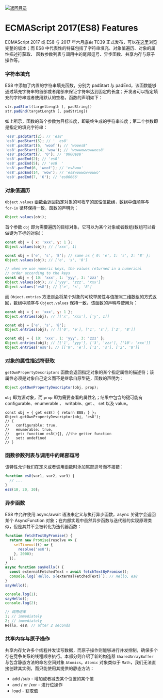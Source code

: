 [![返回目录](https://i.postimg.cc/JzFTMvjF/image.png)](https://github.com/wx-chevalier/Awesome-CheatSheets)

# ECMAScript 2017(ES8) Features

ECMAScript 2017 或 ES8 与 2017 年六月底由 TC39 正式发布，可以在[这里](https://www.ecma-international.org/ecma-262/8.0/index.html)浏览完整的版本；而 ES8 中代表性的特征包括了字符串填充、对象值遍历、对象的属性描述符获取、 函数参数列表与调用中的尾部逗号、异步函数、共享内存与原子操作等。

### 字符串填充

ES8 中添加了内置的字符串填充函数，分别为 padStart 与 padEnd，该函数能够通过填充字符串的首部或者尾部来保证字符串达到固定的长度；开发者可以指定填充的字符串或者使用默认的空格，函数的声明如下：

```js
str.padStart(targetLength [, padString])
str.padEnd(targetLength [, padString])
```

如上所示，函数的首个参数为目标长度，即最终生成的字符串长度；第二个参数即是指定的填充字符串：

```js
'es8'.padStart(2); // 'es8'
'es8'.padStart(5); // '  es8'
'es8'.padStart(6, 'woof'); // 'wooes8'
'es8'.padStart(14, 'wow'); // 'wowwowwowwoes8'
'es8'.padStart(7, '0'); // '0000es8'
'es8'.padEnd(2); // 'es8'
'es8'.padEnd(5); // 'es8  '
'es8'.padEnd(6, 'woof'); // 'es8woo'
'es8'.padEnd(14, 'wow'); // 'es8wowwowwowwo'
'es8'.padEnd(7, '6'); // 'es86666'
```

### 对象值遍历

`Object.values` 函数会返回指定对象的可枚举的属性值数组，数组中值顺序与 `for-in` 循环保持一致，函数的声明为：

```js
Object.values(obj);
```

首个参数 `obj` 即为需要遍历的目标对象，它可以为某个对象或者数组(数组可以看做键为下标的对象)：

```js
const obj = { x: 'xxx', y: 1 };
Object.values(obj); // ['xxx', 1]

const obj = ['e', 's', '8']; // same as { 0: 'e', 1: 's', 2: '8' };
Object.values(obj); // ['e', 's', '8']

// when we use numeric keys, the values returned in a numerical
// order according to the keys
const obj = { 10: 'xxx', 1: 'yyy', 3: 'zzz' };
Object.values(obj); // ['yyy', 'zzz', 'xxx']
Object.values('es8'); // ['e', 's', '8']
```

而 `Object.entries` 方法则会将某个对象的可枚举属性与值按照二维数组的方式返回，数组中顺序与 `Object.values` 保持一致，该函数的声明与使用为：

```js
const obj = { x: 'xxx', y: 1 };
Object.entries(obj); // [['x', 'xxx'], ['y', 1]]

const obj = ['e', 's', '8'];
Object.entries(obj); // [['0', 'e'], ['1', 's'], ['2', '8']]

const obj = { 10: 'xxx', 1: 'yyy', 3: 'zzz' };
Object.entries(obj); // [['1', 'yyy'], ['3', 'zzz'], ['10': 'xxx']]
Object.entries('es8'); // [['0', 'e'], ['1', 's'], ['2', '8']]
```

### 对象的属性描述符获取

`getOwnPropertyDescriptors` 函数会返回指定对象的某个指定属性的描述符；该属性必须是对象自己定义而不是继承自原型链，函数的声明为：

```js
Object.getOwnPropertyDescriptor(obj, prop);
```

`obj` 即为源对象，而 `prop` 即为需要查看的属性名；结果中包含的键可能有 configurable、enumerable 、 writable、get 、 set 以及 value。

```
const obj = { get es8() { return 888; } };
Object.getOwnPropertyDescriptor(obj, 'es8');
// {
//   configurable: true,
//   enumerable: true,
//   get: function es8(){}, //the getter function
//   set: undefined
// }
```

### 函数参数列表与调用中的尾部逗号

该特性允许我们在定义或者调用函数时添加尾部逗号而不报错：

```js
function es8(var1, var2, var3) {
  // ...
}
es8(10, 20, 30);
```

### 异步函数

ES8 中允许使用 async/await 语法来定义与执行异步函数，async 关键字会返回某个 AsyncFunction 对象；在内部实现中虽然异步函数与迭代器的实现原理类似，但是其并不会被转化为迭代器函数：

```js
function fetchTextByPromise() {
  return new Promise(resolve => {
    setTimeout(() => {
      resolve('es8');
    }, 2000);
  });
}
async function sayHello() {
  const externalFetchedText = await fetchTextByPromise();
  console.log(`Hello, ${externalFetchedText}`); // Hello, es8
}
sayHello();

console.log(1);
sayHello();
console.log(2);

// 调用结果
1; // immediately
2; // immediately
Hello, es8; // after 2 seconds
```

### 共享内存与原子操作

共享内存允许多个线程并发读写数据，而原子操作则能够进行并发控制，确保多个存在竞争关系的线程顺序执行。本部分则介绍了新的构造器 `SharedArrayBuffer` 与包含静态方法的命名空间对象 `Atomics`。`Atomic` 对象类似于 `Math`，我们无法直接创建其实例，而只能使用其提供的静态方法：

- add /sub - 增加或者减去某个位置的某个值
- and / or /xor - 进行位操作
- load - 获取值
